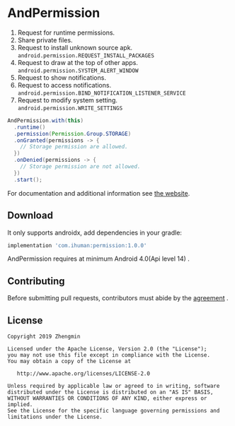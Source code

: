 ﻿# AndPermission
1. Request for runtime permissions.  
2. Share private files.  
3. Request to install unknown source apk.  
  `android.permission.REQUEST_INSTALL_PACKAGES`
4. Request to draw at the top of other apps.  
  `android.permission.SYSTEM_ALERT_WINDOW`
5. Request to show notifications.  
6. Request to access notifications.  
  `android.permission.BIND_NOTIFICATION_LISTENER_SERVICE`
7. Request to modify system setting.  
  `android.permission.WRITE_SETTINGS`

```java
AndPermission.with(this)
  .runtime()
  .permission(Permission.Group.STORAGE)
  .onGranted(permissions -> {
    // Storage permission are allowed.
  })
  .onDenied(permissions -> {
    // Storage permission are not allowed.
  })
  .start();
```

For documentation and additional information see [the website](https://github.com/zmxmu/AndPermission).

## Download
It only supports androidx, add dependencies in your gradle:

```groovy
implementation 'com.ihuman:permission:1.0.0'
```

AndPermission requires at minimum Android 4.0(Api level 14) .

## Contributing
Before submitting pull requests, contributors must abide by the [agreement](CONTRIBUTING.md) .

## License
```text
Copyright 2019 Zhengmin

Licensed under the Apache License, Version 2.0 (the "License");
you may not use this file except in compliance with the License.
You may obtain a copy of the License at

   http://www.apache.org/licenses/LICENSE-2.0

Unless required by applicable law or agreed to in writing, software
distributed under the License is distributed on an "AS IS" BASIS,
WITHOUT WARRANTIES OR CONDITIONS OF ANY KIND, either express or implied.
See the License for the specific language governing permissions and
limitations under the License.
```
